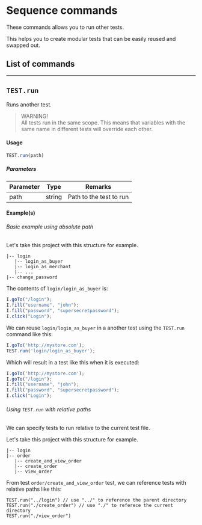 # Sequence commands

These commands allows you to run other tests.

This helps you to create modular tests that can be easily reused and swapped out.

## List of commands

---

## `TEST.run`

Runs another test.

> WARNING! <br> All tests run in the same scope. This means that variables with the same name in different tests will override each other.

#### Usage
````javascript
TEST.run(path)
````

##### Parameters

| Parameter | Type | Remarks|
|----------|------|--------|
| path | string | Path to the test to run|


#### Example(s)

###### Basic example using absolute path

Let's take this project with this structure for example.
```
|-- login
   |-- login_as_buyer
   |-- login_as_merchant
   |-- ...
|-- change_password
```

The contents of `login/login_as_buyer` is:
```javascript
I.goTo("/login");
I.fill("username", "john");
I.fill("password", "supersecretpassword");
I.click("Login");
```

We can reuse `login/login_as_buyer` in a another test using the `TEST.run` command like this:
```javascript
I.goTo('http://mystore.com');
TEST.run('login/login_as_buyer');
```

Which will result in a test like this when it is executed:
```javascript
I.goTo('http://mystore.com');
I.goTo("/login");
I.fill("username", "john");
I.fill("password", "supersecretpassword");
I.click("Login");
```

###### Using `TEST.run` with relative paths

We can specify tests to run relative to the current test file.

Let's take this project with this structure for example.
```
|-- login
|-- order
   |-- create_and_view_order
   |-- create_order
   |-- view_order
```

From test `order/create_and_view_order` test, we can reference tests with relative paths like this:
```
TEST.run("../login") // use "../" to reference the parent directory
TEST.run("./create_order") // use "./" to referece the current directory
TEST.run("./view_order")
```



